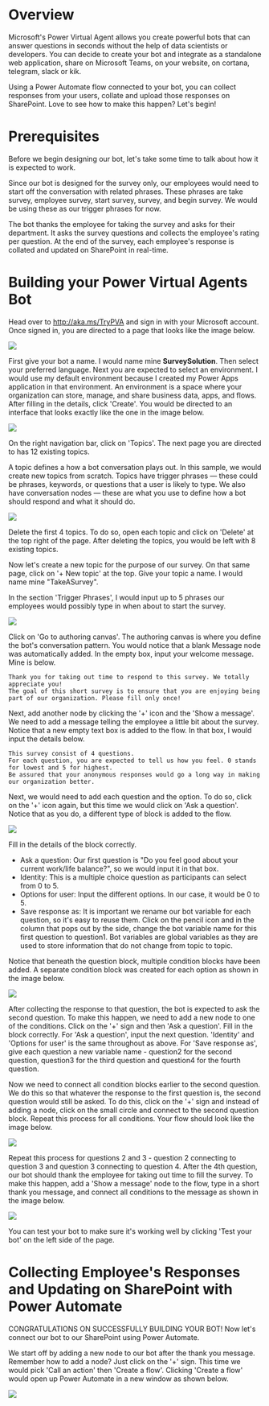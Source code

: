 # Overview
Microsoft's Power Virtual Agent allows you create powerful bots that can answer questions in seconds without the help of data scientists or developers. You can decide to create your bot and integrate as a standalone web application, share on Microsoft Teams, on your website, on cortana, telegram, slack or kik.

Using a Power Automate flow connected to your bot, you can collect responses from your users, collate and upload those responses on SharePoint. Love to see how to make this happen? Let's begin!

# Prerequisites
Before we begin designing our bot, let's take some time to talk about how it is expected to work. 

Since our bot is designed for the survey only, our employees would need to start off the conversation with related phrases. These phrases are take survey, employee survey, start survey, survey, and begin survey. We would be using these as our trigger phrases for now.

The bot thanks the employee for taking the survey and asks for their department. It asks the survey questions and collects the employee's rating per question. At the end of the survey, each employee's response is collated and updated on SharePoint in real-time.

# Building your Power Virtual Agents Bot
Head over to http://aka.ms/TryPVA and sign in with your Microsoft account. Once signed in, you are directed to a page that looks like the image below.

![](/Images/powervirtualagents-1.PNG)

First give your bot a name. I would name mine **SurveySolution**. Then select your preferred language. Next you are expected to select an environment. I would use my default environment because I created my Power Apps application in that environment. An environment is a space where your organization can store, manage, and share business data, apps, and flows. After filling in the details, click 'Create'. You would be directed to an interface that looks exactly like the one in the image below.

![](/Images/powervirtualagents-2.PNG)

On the right navigation bar, click on 'Topics'. The next page you are directed to has 12 existing topics. 

A topic defines a how a bot conversation plays out. In this sample, we would create new topics from scratch. Topics have trigger phrases — these could be phrases, keywords, or questions that a user is likely to type. We also have conversation nodes — these are what you use to define how a bot should respond and what it should do.

![](/Images/powervirtualagents-3.PNG)

Delete the first 4 topics. To do so, open each topic and click on 'Delete' at the top right of the page. After deleting the topics, you would be left with 8 existing topics.

Now let's create a new topic for the purpose of our survey. On that same page, click on '+ New topic' at the top. Give your topic a name. I would name mine "TakeASurvey". 

In the section 'Trigger Phrases', I would input up to 5 phrases our employees would possibly type in when about to start the survey.

![](/Images/powervirtualagents-4.PNG)

Click on 'Go to authoring canvas'. The authoring canvas is where you define the bot's conversation pattern. You would notice that a blank Message node was automatically added. In the empty box, input your welcome message. Mine is below.
``` Text
Thank you for taking out time to respond to this survey. We totally appreciate you!
The goal of this short survey is to ensure that you are enjoying being part of our organization. Please fill only once!
```

Next, add another node by clicking the '+' icon and the 'Show a message'. We need to add a message telling the employee a little bit about the survey. Notice that a new empty text box is added to the flow. In that box, I would input the details below.
``` Text
This survey consist of 4 questions.
For each question, you are expected to tell us how you feel. 0 stands for lowest and 5 for highest.
Be assured that your anonymous responses would go a long way in making our organization better.
```

Next, we would need to add each question and the option. To do so, click on the '+' icon again, but this time we would click on 'Ask a question'. Notice that as you do, a different type of block is added to the flow.

![](/Images/powervirtualagents-5.PNG)

Fill in the details of the block correctly.
* Ask a question: Our first question is "Do you feel good about your current work/life balance?", so we would input it in that box.
* Identity: This is a multiple choice question as participants can select from 0 to 5.
* Options for user: Input the different options. In our case, it would be 0 to 5.
* Save response as: It is important we rename our bot variable for each question, so it's easy to reuse them. Click on the pencil icon and in the column that pops out by the side, change the bot variable name for this first question to question1. Bot variables are global variables as they are used to store information that do not change from topic to topic.

Notice that beneath the question block, multiple condition blocks have been added. A separate condition block was created for each option as shown in the image below.

![](/Images/powervirtualagents-6.PNG)

After collecting the response to that question, the bot is expected to ask the second question. To make this happen, we need to add a new node to one of the conditions. Click on the '+' sign and then 'Ask a question'. Fill in the block correctly. For 'Ask a question', input the next question. 'Identity' and 'Options for user' is the same throughout as above. For 'Save response as', give each question a new variable name - question2 for the second question, question3 for the third question and question4 for the fourth question.

Now we need to connect all condition blocks earlier to the second question. We do this so that whatever the response to the first question is, the second question would still be asked. To do this, click on the '+' sign and instead of adding a node, click on the small circle and connect to the second question block. Repeat this process for all conditions. Your flow should look like the image below.

![](/Images/powervirtualagents-7.PNG)

Repeat this process for questions 2 and 3 - question 2 connecting to question 3 and question 3 connecting to question 4. After the 4th question, our bot should thank the employee for taking out time to fill the survey. To make this happen, add a 'Show a message' node to the flow, type in a short thank you message, and connect all conditions to the message as shown in the image below.

![](/Images/powervirtualagents-8.PNG)

You can test your bot to make sure it's working well by clicking 'Test your bot' on the left side of the page.

# Collecting Employee's Responses and Updating on SharePoint with Power Automate
CONGRATULATIONS ON SUCCESSFULLY BUILDING YOUR BOT! Now let's connect our bot to our SharePoint using Power Automate.

We start off by adding a new node to our bot after the thank you message. Remember how to add a node? Just click on the '+' sign. This time we would pick 'Call an action' then 'Create a flow'. Clicking 'Create a flow' would open up Power Automate in a new window as shown below.

![](/Images/powerautomate-1.PNG)
